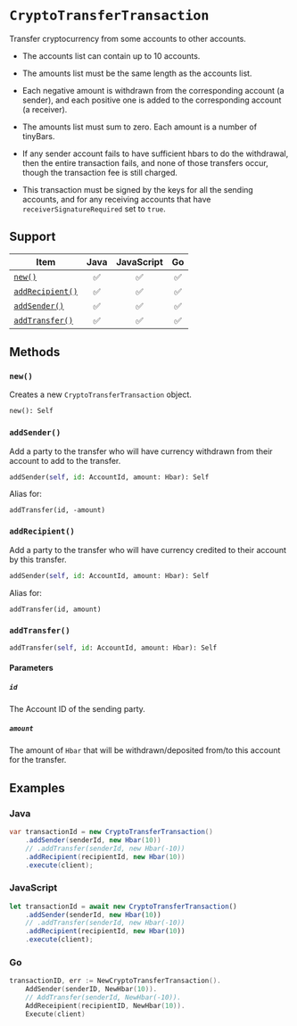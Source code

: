 # `CryptoTransferTransaction`

Transfer cryptocurrency from some accounts to other accounts.

 * The accounts list can contain up to 10 accounts.

 * The amounts list must be the same length as the accounts list.

 * Each negative amount is withdrawn from the corresponding account (a sender),
   and each positive one is added to the corresponding account (a receiver).

 * The amounts list must sum to zero. Each amount is a number of tinyBars.

 * If any sender account fails to have sufficient hbars to do the withdrawal,
   then the entire transaction fails, and none of those transfers occur, though the transaction fee is still charged.

 * This transaction must be signed by the keys for all the
   sending accounts, and for any receiving accounts that
   have `receiverSignatureRequired` set to `true`.

## Support

| Item | Java | JavaScript | Go
| - | :-: | :-: | :-: |
| [`new()`](#new) | ✅ | ✅ | ✅
| [`addRecipient()`](#addRecipient) | ✅ | ✅ | ✅
| [`addSender()`](#addSender) | ✅ | ✅ | ✅
| [`addTransfer()`](#addTransfer) | ✅ | ✅ | ✅

## Methods

### `new()`

Creates a new `CryptoTransferTransaction` object.

```python
new(): Self
```

### `addSender()`

Add a party to the transfer who will have currency withdrawn from their account
to add to the transfer.

```python
addSender(self, id: AccountId, amount: Hbar): Self
```

Alias for:

```
addTransfer(id, -amount)
```

### `addRecipient()`

Add a party to the transfer who will have currency credited to their account
by this transfer.

```python
addSender(self, id: AccountId, amount: Hbar): Self
```

Alias for:

```
addTransfer(id, amount)
```

### `addTransfer()`

```python
addTransfer(self, id: AccountId, amount: Hbar): Self
```

#### Parameters

##### `id`

The Account ID of the sending party.

##### `amount`

The amount of `Hbar` that will be withdrawn/deposited from/to this account for the transfer.

## Examples

### Java

```java
var transactionId = new CryptoTransferTransaction()
    .addSender(senderId, new Hbar(10))
    // .addTransfer(senderId, new Hbar(-10))
    .addRecipient(recipientId, new Hbar(10))
    .execute(client);
```

### JavaScript

```javascript
let transactionId = await new CryptoTransferTransaction()
    .addSender(senderId, new Hbar(10))
    // .addTransfer(senderId, new Hbar(-10))
    .addRecipient(recipientId, new Hbar(10))
    .execute(client);
```

### Go

```go
transactionID, err := NewCryptoTransferTransaction().
    AddSender(senderID, NewHbar(10)).
    // AddTransfer(senderId, NewHbar(-10)).
    AddReceipient(recipientID, NewHbar(10)).
    Execute(client)
```
